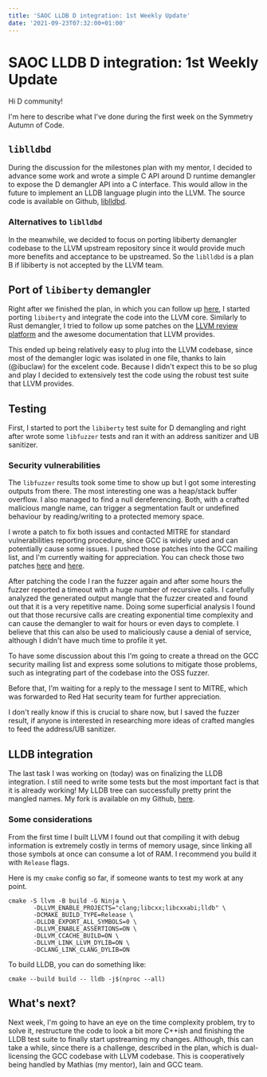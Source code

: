 ```yaml
---
title: 'SAOC LLDB D integration: 1st Weekly Update'
date: '2021-09-23T07:32:00+01:00'
---
```


# SAOC LLDB D integration: 1st Weekly Update

Hi D community!

I'm here to describe what I've done during the first week on the Symmetry
Autumn of Code.

## `liblldbd`

During the discussion for the milestones plan with my mentor, I decided to
advance some work and wrote a simple C API around D runtime demangler to expose
the D demangler API into a C interface. This would allow in the future to
implement an LLDB language plugin into the LLVM. The source code is available
on Github,
[liblldbd](https://github.com/ljmf00/liblldbd).

### Alternatives to `liblldbd`

In the meanwhile, we decided to focus on porting libiberty demangler codebase
to the LLVM upstream repository since it would provide much more benefits and
acceptance to be upstreamed. So the `liblldbd` is a plan B if libiberty is not
accepted by the LLVM team.

## Port of `libiberty` demangler

Right after we finished the plan, in which you can follow up
[here](https://pad.riseup.net/p/r.05c919765a66f89368a3fc28c98432db), I started
porting `libiberty` and integrate the code into the LLVM core. Similarly to
Rust demangler, I tried to follow up some patches on the [LLVM review
platform](https://reviews.llvm.org/) and the awesome documentation that LLVM
provides.

This ended up being relatively easy to plug into the LLVM codebase, since most
of the demangler logic was isolated in one file, thanks to Iain (@ibuclaw) for
the excelent code. Because I didn't expect this to be so plug and play I
decided to extensively test the code using the robust test suite that LLVM
provides.

## Testing

First, I started to port the `libiberty` test suite for D demangling and right
after wrote some `libfuzzer` tests and ran it with an address sanitizer and UB
sanitizer.

### Security vulnerabilities

The `libfuzzer` results took some time to show up but I got some interesting
outputs from there. The most interesting one was a heap/stack buffer overflow.
I also managed to find a null dereferencing.  Both, with a crafted malicious
mangle name, can trigger a segmentation fault or undefined behaviour by
reading/writing to a protected memory space.

I wrote a patch to fix both issues and contacted MITRE for standard
vulnerabilities reporting procedure, since GCC is widely used and can
potentially cause some issues. I pushed those patches into the GCC mailing
list, and I'm currently waiting for appreciation. You can check those two
patches
[here](https://gcc.gnu.org/pipermail/gcc-patches/2021-September/579985.html)
and
[here](https://gcc.gnu.org/pipermail/gcc-patches/2021-September/579987.html).

After patching the code I ran the fuzzer again and after some hours the fuzzer
reported a timeout with a huge number of recursive calls. I carefully analyzed
the generated output mangle that the fuzzer created and found out that it is a
very repetitive name. Doing some superficial analysis I found out that those
recursive calls are creating exponential time complexity and can cause the
demangler to wait for hours or even days to complete. I believe that this can
also be used to maliciously cause a denial of service, although I didn't have
much time to profile it yet.

To have some discussion about this I'm going to create a thread on the GCC
security mailing list and express some solutions to mitigate those problems,
such as integrating part of the codebase into the OSS fuzzer.

Before that, I'm waiting for a reply to the message I sent to MITRE, which was
forwarded to Red Hat security team for further appreciation.

I don't really know if this is crucial to share now, but I saved the fuzzer
result, if anyone is interested in researching more ideas of crafted mangles to
feed the address/UB sanitizer.

## LLDB integration

The last task I was working on (today) was on finalizing the LLDB integration.
I still need to write some tests but the most important fact is that it is
already working! My LLDB tree can successfully pretty print the mangled names.
My fork is available on my Github,
[here](https://github.com/ljmf00/llvm-project/tree/add-d-demangler).

### Some considerations

From the first time I built LLVM I found out that compiling it with debug
information is extremely costly in terms of memory usage, since linking all
those symbols at once can consume a lot of RAM. I recommend you build it with
`Release` flags.

Here is my `cmake` config so far, if someone wants to test my work at any
point.
```
cmake -S llvm -B build -G Ninja \
       -DLLVM_ENABLE_PROJECTS="clang;libcxx;libcxxabi;lldb" \
       -DCMAKE_BUILD_TYPE=Release \
       -DLLDB_EXPORT_ALL_SYMBOLS=0 \
       -DLLVM_ENABLE_ASSERTIONS=ON \
       -DLLVM_CCACHE_BUILD=ON \
       -DLLVM_LINK_LLVM_DYLIB=ON \
       -DCLANG_LINK_CLANG_DYLIB=ON
```

To build LLDB, you can do something like:

```
cmake --build build -- lldb -j$(nproc --all)
```

## What's next?

Next week, I'm going to have an eye on the time complexity problem, try to
solve it, restructure the code to look a bit more C++ish and finishing the LLDB
test suite to finally start upstreaming my changes.  Although, this can take a
while, since there is a challenge, described in the plan, which is
dual-licensing the GCC codebase with LLVM codebase. This is cooperatively being
handled by Mathias (my mentor), Iain and GCC team.
